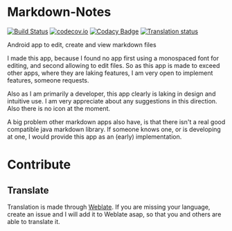 # Markdown-Notes
[![Build Status](https://travis-ci.org/X4fyr/Markdown-Notes.svg?branch=master)](https://travis-ci.org/X4fyr/Markdown-Notes) [![codecov.io](https://codecov.io/github/X4fyr/Markdown-Notes/coverage.svg?branch=master)](https://codecov.io/github/X4fyr/Markdown-Notes?branch=master) [![Codacy Badge](https://api.codacy.com/project/badge/grade/3781bc5e670448148ec571d01105025e)](https://www.codacy.com/app/benedikt_v/Markdown-Notes) [![Translation status](https://hosted.weblate.org/widgets/markdown-notes/-/svg-badge.svg)](https://hosted.weblate.org/engage/markdown-notes/?utm_source=widget)

Android app to edit, create and view markdown files


I made this app, because I found no app first using a monospaced font for editing, and second allowing to edit files.
So as this app is made to exceed other apps, where they are laking features, I am very open to implement features, someone requests.

Also as I am primarily a developer, this app clearly is laking in design and intuitive use.
I am very appreciate about any suggestions in this direction.
Also there is no icon at the moment.

A big problem other markdown apps also have, is that there isn't a real good compatible java markdown library.
If someone knows one, or is developing at one, I would provide this app as an (early) implementation.

# Contribute

## Translate

Translation is made through [Weblate](https://hosted.weblate.org/projects/markdown-notes/). If you are missing your language, create an issue and I will add it to Weblate asap, so that you and others are able to translate it.
